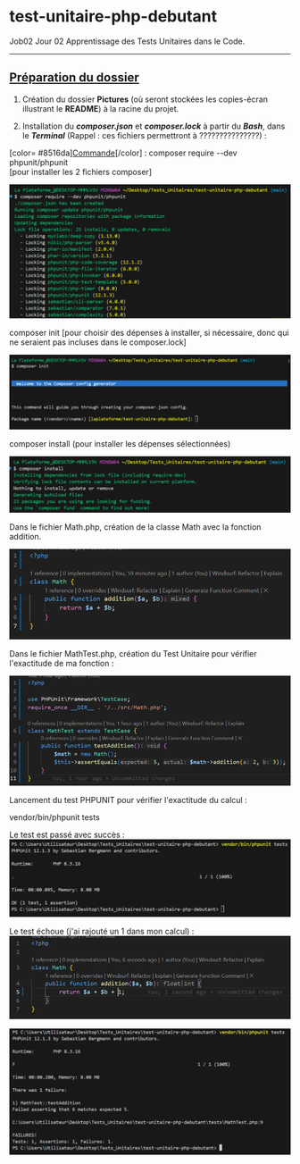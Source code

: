 # test-unitaire-php-debutant
Job02 Jour 02 Apprentissage des Tests Unitaires dans le Code.
___

## <u>Préparation du dossier</u>  
1. Création du dossier **Pictures** (où seront stockées les copies-écran illustrant le **README**) à la racine du projet.  


2. Installation du ***composer.json*** et ***composer.lock*** à partir du ***Bash***, dans le ***Terminal*** (Rappel : ces fichiers permettront à ???????????????) :    

[color= #8516da]<u>Commande</u>[/color] :  composer require --dev phpunit/phpunit   
   [pour installer les 2 fichiers composer]

![alt text](Pictures/composerJsonInstall.PNG)


composer init   [pour choisir des dépenses à installer, si nécessaire, donc qui ne seraient pas incluses dans le composer.lock]

![alt text](Pictures/composerInit1.PNG)


composer install (pour installer les dépenses sélectionnées)

![alt text](Pictures/composerInstall.PNG)


Dans le fichier Math.php, création de la classe Math avec la fonction addition.

![alt text](Pictures/classMathPhp.PNG)

Dans le fichier MathTest.php, création du Test Unitaire pour vérifier l'exactitude de ma fonction : 

![alt text](Pictures/classMathTestPhp.PNG)

Lancement du test PHPUNIT pour vérifier l'exactitude du calcul : 

vendor/bin/phpunit tests

Le test est passé avec succès : ![alt text](Pictures/phpUnitSuccessful.PNG)

Le test échoue (j'ai rajouté un 1 dans mon calcul) : ![alt text](Pictures/classMathPhpFailure.PNG)

![alt text](Pictures/phpUnitFailure.PNG)

